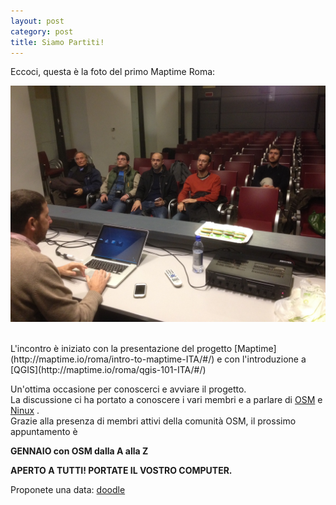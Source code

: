 ```yaml
---
layout: post
category: post
title: Siamo Partiti!
---
```


Eccoci, questa è la foto del primo Maptime Roma:

![Maptime Roma Dic 2014](https://raw.githubusercontent.com/maptime/roma/gh-pages/img/dec_2014.JPG)


<br/>
L'incontro è iniziato con la presentazione del progetto [Maptime](http://maptime.io/roma/intro-to-maptime-ITA/#/)
e con l'introduzione a [QGIS](http://maptime.io/roma/qgis-101-ITA/#/)

Un'ottima occasione per conoscerci e avviare il progetto.<br/>
La discussione ci ha portato a conoscere i vari membri e a parlare di [OSM](http://openstreetmap.it/)  e [Ninux](http://wiki.ninux.org/) .<br/>
Grazie alla presenza di membri attivi della comunità OSM, il prossimo appuntamento è<br/> 


__GENNAIO con OSM dalla A alla Z__ <br/>

__APERTO A TUTTI! PORTATE IL VOSTRO COMPUTER.__ <br/>

Proponete una data: [doodle](http://doodle.com/a3rv5utkdc2bzkyp)


